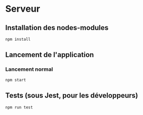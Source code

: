 # Serveur

## Installation des nodes-modules

```console
npm install 
```

## Lancement de l'application

### Lancement normal
```console
npm start
``` 

## Tests (sous Jest, pour les développeurs)
```console
npm run test
``` 